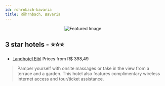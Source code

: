 ```yaml
---
id: rohrnbach-bavaria
title: Röhrnbach, Bavaria
---
```


<center><img src="https://i.travelapi.com/hotels/39000000/38910000/38903400/38903325/f382d393_z.jpg" alt="Featured Image" /></center>


##  3 star hotels - ⭐️⭐️⭐️

-    [Landhotel Eibl](https://us.hurb.com/hotels/rohrnbach/landhotel-eibl-JNP-JP368204?cmp=18055) Prices from R$ 398,49
   > Pamper yourself with onsite massages or take in the view from a terrace and a garden. This hotel also features complimentary wireless Internet access and tour/ticket assistance.
